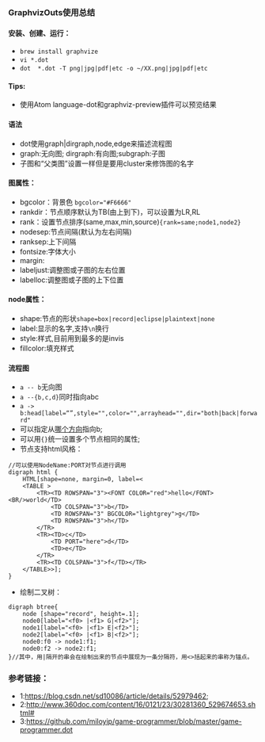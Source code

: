 ### GraphvizOuts使用总结
#### 安装、创建、运行：
* `brew install graphvize`
* `vi *.dot`
* `dot  *.dot -T png|jpg|pdf|etc -o ~/XX.png|jpg|pdf|etc`
#### Tips:
* 使用Atom language-dot和graphviz-preview插件可以预览结果
#### 语法
* dot使用graph|dirgraph,node,edge来描述流程图
* graph:无向图; dirgraph:有向图;subgraph:子图
* 子图和“父类图”设置一样但是要用cluster来修饰图的名字
#### 图属性：
* bgcolor：背景色 `bgcolor="#F6666"`
* rankdir：节点顺序默认为TB(由上到下)，可以设置为LR,RL
* rank：设置节点排序(same,max,min,source)`{rank=same;node1,node2}`
* nodesep:节点间隔(默认为左右间隔)
* ranksep:上下间隔
* fontsize:字体大小
* margin:
* labeljust:调整图或子图的左右位置
* labelloc:调整图或子图的上下位置

#### node属性：
* shape:节点的形状`shape=box|record|eclipse|plaintext|none`
* label:显示的名字,支持`\n`换行
* style:样式,目前用到最多的是invis
* fillcolor:填充样式

#### 流程图
* `a -- b`无向图
* `a --{b,c,d}`同时指向abc
* `a -> b:head[label=“”,style="",color="",arrayhead="",dir="both|back|forward"`
* 可以指定从[哪个方向](https://blog.csdn.net/gyj072001/article/details/78350077)指向b;
* 可以用`{}`统一设置多个节点相同的属性;
* 节点支持html风格：
``` 
//可以使用NodeName:PORT对节点进行调用
digraph html {
    HTML[shape=none, margin=0, label=<
    <TABLE >
        <TR><TD ROWSPAN="3"><FONT COLOR="red">hello</FONT><BR/>world</TD>
            <TD COLSPAN="3">b</TD>
            <TD ROWSPAN="3" BGCOLOR="lightgrey">g</TD>
            <TD ROWSPAN="3">h</TD>
        </TR>
        <TR><TD>c</TD>
            <TD PORT="here">d</TD>
            <TD>e</TD>
        </TR>
        <TR><TD COLSPAN="3">f</TD></TR>
    </TABLE>>];
}
```
* 绘制二叉树：
```
digraph btree{
    node [shape="record", height=.1];
    node0[label="<f0> |<f1> G|<f2>"];
    node1[label="<f0> |<f1> E|<f2>"];
    node2[label="<f0> |<f1> B|<f2>"];
    node0:f0 -> node1:f1;
    node0:f2 -> node2:f1;
}//其中，用|隔开的串会在绘制出来的节点中展现为一条分隔符，用<>括起来的串称为锚点。
```

### 参考链接：
* 1:https://blog.csdn.net/sd10086/article/details/52979462;
* 2:http://www.360doc.com/content/16/0121/23/30281360_529674653.shtml#
* 3:https://github.com/miloyip/game-programmer/blob/master/game-programmer.dot


